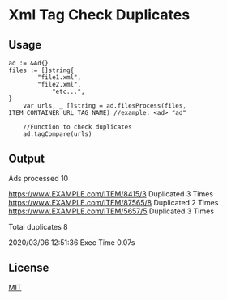 # Xml Tag Check Duplicates

## Usage

```golang
ad := &Ad{}
files := []string{
		"file1.xml",
		"file2.xml",
    		"etc...",
}
	var urls, _ []string = ad.filesProcess(files, ITEM_CONTAINER_URL_TAG_NAME) //example: <ad> "ad"

	//Function to check duplicates
	ad.tagCompare(urls)
```

## Output

Ads processed 10 

https://www.EXAMPLE.com/ITEM/8415/3 Duplicated 3 Times<br/>
https://www.EXAMPLE.com/ITEM/87565/8 Duplicated 2 Times<br/>
https://www.EXAMPLE.com/ITEM/5657/5 Duplicated 3 Times<br/>

Total duplicates 8

2020/03/06 12:51:36 Exec Time 0.07s

## License
[MIT](https://choosealicense.com/licenses/mit/)

